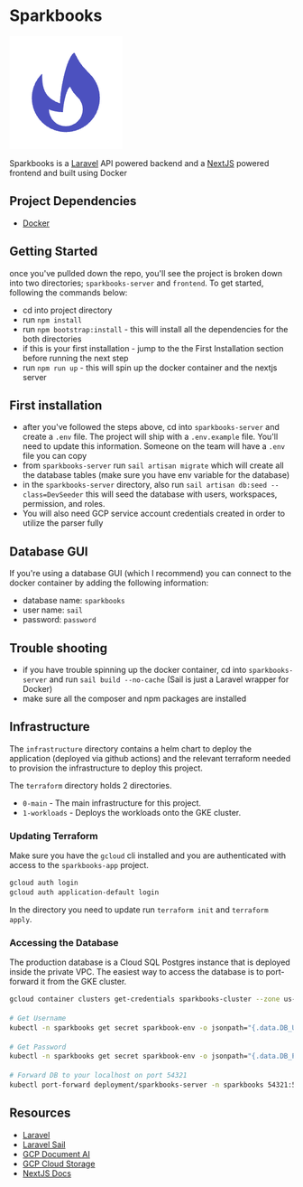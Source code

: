 # Sparkbooks

![logo](./flame.png)

Sparkbooks is a [Laravel](https://laravel.com) API powered backend and a [NextJS](https://nextjs.org) powered frontend and built using Docker

## Project Dependencies

- [Docker](https://www.docker.com/)

## Getting Started

once you've pullded down the repo, you'll see the project is broken down into two directories; `sparkbooks-server` and `frontend`. To get started, following the commands below:

- cd into project directory
- run `npm install`
- run `npm bootstrap:install` - this will install all the dependencies for the both directories
- if this is your first installation - jump to the the First Installation section before running the next step
- run `npm run up` - this will spin up the docker container and the nextjs server

## First installation

- after you've followed the steps above, cd into `sparkbooks-server` and create a `.env` file. The project will ship with a `.env.example` file. You'll need to update this information. Someone on the team will have a `.env` file you can copy
- from `sparkbooks-server` run `sail artisan migrate` which will create all the database tables (make sure you have env variable for the database)
- in the `sparkbooks-server` directory, also run `sail artisan db:seed --class=DevSeeder` this will seed the database with users, workspaces, permission, and roles.
- You will also need GCP service account credentials created in order to utilize the parser fully

## Database GUI

If you're using a database GUI (which I recommend) you can connect to the docker container by adding the following information:

- database name: `sparkbooks`
- user name: `sail`
- password: `password`

## Trouble shooting

- if you have trouble spinning up the docker container, cd into `sparkbooks-server` and run `sail build --no-cache` (Sail is just a Laravel wrapper for Docker)
- make sure all the composer and npm packages are installed

## Infrastructure

The `infrastructure` directory contains a helm chart to deploy the application (deployed via github actions) and the relevant terraform needed to provision the infrastructure to deploy this project.

The `terraform` directory holds 2 directories.

- `0-main` - The main infrastructure for this project.
- `1-workloads` - Deploys the workloads onto the GKE cluster.

### Updating Terraform

Make sure you have the `gcloud` cli installed and you are authenticated with access to the `sparkbooks-app` project.

```sh
gcloud auth login
gcloud auth application-default login
```

In the directory you need to update run `terraform init` and `terraform apply`.

### Accessing the Database

The production database is a Cloud SQL Postgres instance that is deployed inside the private VPC. The easiest way to access the database is to port-forward it from the GKE cluster.

```sh
gcloud container clusters get-credentials sparkbooks-cluster --zone us-south1-a --project sparkbooks-app

# Get Username
kubectl -n sparkbooks get secret sparkbook-env -o jsonpath="{.data.DB_USERNAME}" | base64 -d

# Get Password
kubectl -n sparkbooks get secret sparkbook-env -o jsonpath="{.data.DB_PASSWORD}" | base64 -d

# Forward DB to your localhost on port 54321
kubectl port-forward deployment/sparkbooks-server -n sparkbooks 54321:5432
```

## Resources

- [Laravel](https://laravel.com/docs/9.x/)
- [Laravel Sail](https://laravel.com/docs/9.x/sail)
- [GCP Document AI](https://github.com/googleapis/google-cloud-php-document-ai)
- [GCP Cloud Storage](https://cloud.google.com/storage)
- [NextJS Docs](https://nextjs.org/docs/getting-started)
